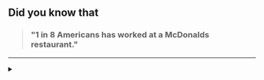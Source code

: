 ## Did you know that

<h3>
  <blockquote>
<!--START_SECTION:debris-->                                                                                                                                                                                                                                                                                       
"1 in 8 Americans has worked at a McDonalds restaurant."
<!--END_SECTION:debris-->
  </blockquote>
</h3>

-----

<details>
  <summary></summary>

<img src="https://github-readme-stats.vercel.app/api?show_icons=true&hide=issues&username=ekickx"> <img src="https://github-readme-stats.vercel.app/api/top-langs/?layout=compact&username=ekickx">

</details>

